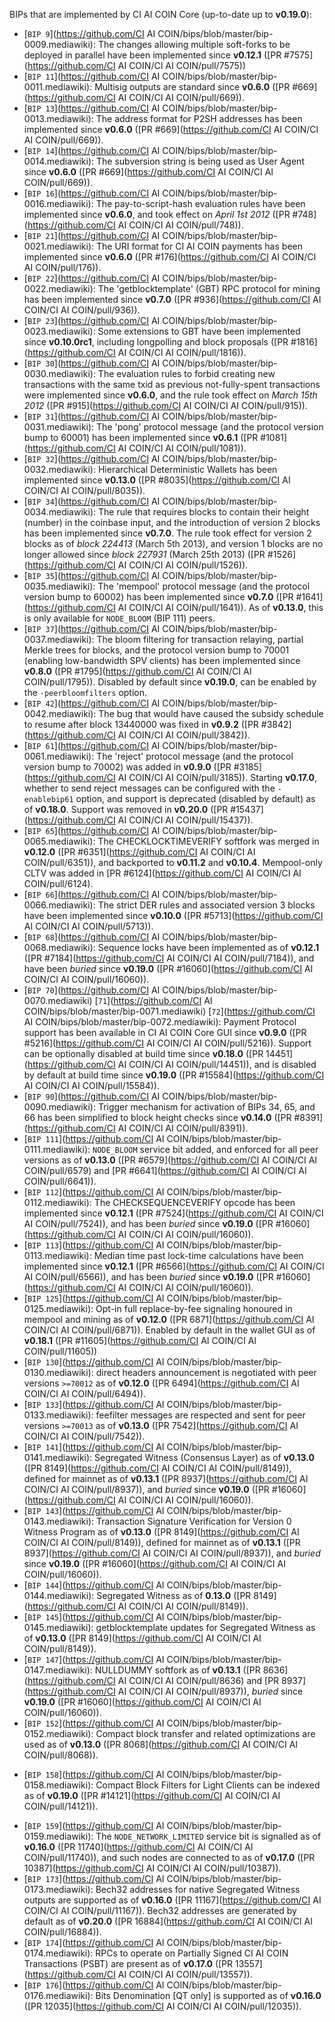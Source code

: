 BIPs that are implemented by CI AI COIN Core (up-to-date up to **v0.19.0**):

* [`BIP 9`](https://github.com/CI AI COIN/bips/blob/master/bip-0009.mediawiki): The changes allowing multiple soft-forks to be deployed in parallel have been implemented since **v0.12.1**  ([PR #7575](https://github.com/CI AI COIN/CI AI COIN/pull/7575))
* [`BIP 11`](https://github.com/CI AI COIN/bips/blob/master/bip-0011.mediawiki): Multisig outputs are standard since **v0.6.0** ([PR #669](https://github.com/CI AI COIN/CI AI COIN/pull/669)).
* [`BIP 13`](https://github.com/CI AI COIN/bips/blob/master/bip-0013.mediawiki): The address format for P2SH addresses has been implemented since **v0.6.0** ([PR #669](https://github.com/CI AI COIN/CI AI COIN/pull/669)).
* [`BIP 14`](https://github.com/CI AI COIN/bips/blob/master/bip-0014.mediawiki): The subversion string is being used as User Agent since **v0.6.0** ([PR #669](https://github.com/CI AI COIN/CI AI COIN/pull/669)).
* [`BIP 16`](https://github.com/CI AI COIN/bips/blob/master/bip-0016.mediawiki): The pay-to-script-hash evaluation rules have been implemented since **v0.6.0**, and took effect on *April 1st 2012* ([PR #748](https://github.com/CI AI COIN/CI AI COIN/pull/748)).
* [`BIP 21`](https://github.com/CI AI COIN/bips/blob/master/bip-0021.mediawiki): The URI format for CI AI COIN payments has been implemented since **v0.6.0** ([PR #176](https://github.com/CI AI COIN/CI AI COIN/pull/176)).
* [`BIP 22`](https://github.com/CI AI COIN/bips/blob/master/bip-0022.mediawiki): The 'getblocktemplate' (GBT) RPC protocol for mining has been implemented since **v0.7.0** ([PR #936](https://github.com/CI AI COIN/CI AI COIN/pull/936)).
* [`BIP 23`](https://github.com/CI AI COIN/bips/blob/master/bip-0023.mediawiki): Some extensions to GBT have been implemented since **v0.10.0rc1**, including longpolling and block proposals ([PR #1816](https://github.com/CI AI COIN/CI AI COIN/pull/1816)).
* [`BIP 30`](https://github.com/CI AI COIN/bips/blob/master/bip-0030.mediawiki): The evaluation rules to forbid creating new transactions with the same txid as previous not-fully-spent transactions were implemented since **v0.6.0**, and the rule took effect on *March 15th 2012* ([PR #915](https://github.com/CI AI COIN/CI AI COIN/pull/915)).
* [`BIP 31`](https://github.com/CI AI COIN/bips/blob/master/bip-0031.mediawiki): The 'pong' protocol message (and the protocol version bump to 60001) has been implemented since **v0.6.1** ([PR #1081](https://github.com/CI AI COIN/CI AI COIN/pull/1081)).
* [`BIP 32`](https://github.com/CI AI COIN/bips/blob/master/bip-0032.mediawiki): Hierarchical Deterministic Wallets has been implemented since **v0.13.0** ([PR #8035](https://github.com/CI AI COIN/CI AI COIN/pull/8035)).
* [`BIP 34`](https://github.com/CI AI COIN/bips/blob/master/bip-0034.mediawiki): The rule that requires blocks to contain their height (number) in the coinbase input, and the introduction of version 2 blocks has been implemented since **v0.7.0**. The rule took effect for version 2 blocks as of *block 224413* (March 5th 2013), and version 1 blocks are no longer allowed since *block 227931* (March 25th 2013) ([PR #1526](https://github.com/CI AI COIN/CI AI COIN/pull/1526)).
* [`BIP 35`](https://github.com/CI AI COIN/bips/blob/master/bip-0035.mediawiki): The 'mempool' protocol message (and the protocol version bump to 60002) has been implemented since **v0.7.0** ([PR #1641](https://github.com/CI AI COIN/CI AI COIN/pull/1641)). As of **v0.13.0**, this is only available for `NODE_BLOOM` (BIP 111) peers.
* [`BIP 37`](https://github.com/CI AI COIN/bips/blob/master/bip-0037.mediawiki): The bloom filtering for transaction relaying, partial Merkle trees for blocks, and the protocol version bump to 70001 (enabling low-bandwidth SPV clients) has been implemented since **v0.8.0** ([PR #1795](https://github.com/CI AI COIN/CI AI COIN/pull/1795)). Disabled by default since **v0.19.0**, can be enabled by the `-peerbloomfilters` option.
* [`BIP 42`](https://github.com/CI AI COIN/bips/blob/master/bip-0042.mediawiki): The bug that would have caused the subsidy schedule to resume after block 13440000 was fixed in **v0.9.2** ([PR #3842](https://github.com/CI AI COIN/CI AI COIN/pull/3842)).
* [`BIP 61`](https://github.com/CI AI COIN/bips/blob/master/bip-0061.mediawiki): The 'reject' protocol message (and the protocol version bump to 70002) was added in **v0.9.0** ([PR #3185](https://github.com/CI AI COIN/CI AI COIN/pull/3185)). Starting **v0.17.0**, whether to send reject messages can be configured with the `-enablebip61` option, and support is deprecated (disabled by default) as of **v0.18.0**. Support was removed in **v0.20.0** ([PR #15437](https://github.com/CI AI COIN/CI AI COIN/pull/15437)).
* [`BIP 65`](https://github.com/CI AI COIN/bips/blob/master/bip-0065.mediawiki): The CHECKLOCKTIMEVERIFY softfork was merged in **v0.12.0** ([PR #6351](https://github.com/CI AI COIN/CI AI COIN/pull/6351)), and backported to **v0.11.2** and **v0.10.4**. Mempool-only CLTV was added in [PR #6124](https://github.com/CI AI COIN/CI AI COIN/pull/6124).
* [`BIP 66`](https://github.com/CI AI COIN/bips/blob/master/bip-0066.mediawiki): The strict DER rules and associated version 3 blocks have been implemented since **v0.10.0** ([PR #5713](https://github.com/CI AI COIN/CI AI COIN/pull/5713)).
* [`BIP 68`](https://github.com/CI AI COIN/bips/blob/master/bip-0068.mediawiki): Sequence locks have been implemented as of **v0.12.1**  ([PR #7184](https://github.com/CI AI COIN/CI AI COIN/pull/7184)), and have been *buried* since **v0.19.0** ([PR #16060](https://github.com/CI AI COIN/CI AI COIN/pull/16060)).
* [`BIP 70`](https://github.com/CI AI COIN/bips/blob/master/bip-0070.mediawiki) [`71`](https://github.com/CI AI COIN/bips/blob/master/bip-0071.mediawiki) [`72`](https://github.com/CI AI COIN/bips/blob/master/bip-0072.mediawiki): Payment Protocol support has been available in CI AI COIN Core GUI since **v0.9.0** ([PR #5216](https://github.com/CI AI COIN/CI AI COIN/pull/5216)). Support can be optionally disabled at build time since **v0.18.0** ([PR 14451](https://github.com/CI AI COIN/CI AI COIN/pull/14451)), and is disabled by default at build time since **v0.19.0** ([PR #15584](https://github.com/CI AI COIN/CI AI COIN/pull/15584)).
* [`BIP 90`](https://github.com/CI AI COIN/bips/blob/master/bip-0090.mediawiki): Trigger mechanism for activation of BIPs 34, 65, and 66 has been simplified to block height checks since **v0.14.0** ([PR #8391](https://github.com/CI AI COIN/CI AI COIN/pull/8391)).
* [`BIP 111`](https://github.com/CI AI COIN/bips/blob/master/bip-0111.mediawiki): `NODE_BLOOM` service bit added, and enforced for all peer versions as of **v0.13.0** ([PR #6579](https://github.com/CI AI COIN/CI AI COIN/pull/6579) and [PR #6641](https://github.com/CI AI COIN/CI AI COIN/pull/6641)).
* [`BIP 112`](https://github.com/CI AI COIN/bips/blob/master/bip-0112.mediawiki): The CHECKSEQUENCEVERIFY opcode has been implemented since **v0.12.1** ([PR #7524](https://github.com/CI AI COIN/CI AI COIN/pull/7524)), and has been *buried* since **v0.19.0** ([PR #16060](https://github.com/CI AI COIN/CI AI COIN/pull/16060)).
* [`BIP 113`](https://github.com/CI AI COIN/bips/blob/master/bip-0113.mediawiki): Median time past lock-time calculations have been implemented since **v0.12.1** ([PR #6566](https://github.com/CI AI COIN/CI AI COIN/pull/6566)), and has been *buried* since **v0.19.0** ([PR #16060](https://github.com/CI AI COIN/CI AI COIN/pull/16060)).
* [`BIP 125`](https://github.com/CI AI COIN/bips/blob/master/bip-0125.mediawiki): Opt-in full replace-by-fee signaling honoured in mempool and mining as of **v0.12.0** ([PR 6871](https://github.com/CI AI COIN/CI AI COIN/pull/6871)). Enabled by default in the wallet GUI as of **v0.18.1** ([PR #11605](https://github.com/CI AI COIN/CI AI COIN/pull/11605))
* [`BIP 130`](https://github.com/CI AI COIN/bips/blob/master/bip-0130.mediawiki): direct headers announcement is negotiated with peer versions `>=70012` as of **v0.12.0** ([PR 6494](https://github.com/CI AI COIN/CI AI COIN/pull/6494)).
* [`BIP 133`](https://github.com/CI AI COIN/bips/blob/master/bip-0133.mediawiki): feefilter messages are respected and sent for peer versions `>=70013` as of **v0.13.0** ([PR 7542](https://github.com/CI AI COIN/CI AI COIN/pull/7542)).
* [`BIP 141`](https://github.com/CI AI COIN/bips/blob/master/bip-0141.mediawiki): Segregated Witness (Consensus Layer) as of **v0.13.0** ([PR 8149](https://github.com/CI AI COIN/CI AI COIN/pull/8149)), defined for mainnet as of **v0.13.1** ([PR 8937](https://github.com/CI AI COIN/CI AI COIN/pull/8937)), and *buried* since **v0.19.0** ([PR #16060](https://github.com/CI AI COIN/CI AI COIN/pull/16060)).
* [`BIP 143`](https://github.com/CI AI COIN/bips/blob/master/bip-0143.mediawiki): Transaction Signature Verification for Version 0 Witness Program as of **v0.13.0** ([PR 8149](https://github.com/CI AI COIN/CI AI COIN/pull/8149)), defined for mainnet as of **v0.13.1** ([PR 8937](https://github.com/CI AI COIN/CI AI COIN/pull/8937)), and *buried* since **v0.19.0** ([PR #16060](https://github.com/CI AI COIN/CI AI COIN/pull/16060)).
* [`BIP 144`](https://github.com/CI AI COIN/bips/blob/master/bip-0144.mediawiki): Segregated Witness as of **0.13.0** ([PR 8149](https://github.com/CI AI COIN/CI AI COIN/pull/8149)).
* [`BIP 145`](https://github.com/CI AI COIN/bips/blob/master/bip-0145.mediawiki): getblocktemplate updates for Segregated Witness as of **v0.13.0** ([PR 8149](https://github.com/CI AI COIN/CI AI COIN/pull/8149)).
* [`BIP 147`](https://github.com/CI AI COIN/bips/blob/master/bip-0147.mediawiki): NULLDUMMY softfork as of **v0.13.1** ([PR 8636](https://github.com/CI AI COIN/CI AI COIN/pull/8636) and [PR 8937](https://github.com/CI AI COIN/CI AI COIN/pull/8937)), *buried* since **v0.19.0** ([PR #16060](https://github.com/CI AI COIN/CI AI COIN/pull/16060)).
* [`BIP 152`](https://github.com/CI AI COIN/bips/blob/master/bip-0152.mediawiki): Compact block transfer and related optimizations are used as of **v0.13.0** ([PR 8068](https://github.com/CI AI COIN/CI AI COIN/pull/8068)).
- [`BIP 158`](https://github.com/CI AI COIN/bips/blob/master/bip-0158.mediawiki): Compact Block Filters for Light Clients can be indexed as of **v0.19.0** ([PR #14121](https://github.com/CI AI COIN/CI AI COIN/pull/14121)).
* [`BIP 159`](https://github.com/CI AI COIN/bips/blob/master/bip-0159.mediawiki): The `NODE_NETWORK_LIMITED` service bit is signalled as of **v0.16.0** ([PR 11740](https://github.com/CI AI COIN/CI AI COIN/pull/11740)), and such nodes are connected to as of **v0.17.0** ([PR 10387](https://github.com/CI AI COIN/CI AI COIN/pull/10387)).
* [`BIP 173`](https://github.com/CI AI COIN/bips/blob/master/bip-0173.mediawiki): Bech32 addresses for native Segregated Witness outputs are supported as of **v0.16.0** ([PR 11167](https://github.com/CI AI COIN/CI AI COIN/pull/11167)). Bech32 addresses are generated by default as of **v0.20.0** ([PR 16884](https://github.com/CI AI COIN/CI AI COIN/pull/16884)).
* [`BIP 174`](https://github.com/CI AI COIN/bips/blob/master/bip-0174.mediawiki): RPCs to operate on Partially Signed CI AI COIN Transactions (PSBT) are present as of **v0.17.0** ([PR 13557](https://github.com/CI AI COIN/CI AI COIN/pull/13557)).
* [`BIP 176`](https://github.com/CI AI COIN/bips/blob/master/bip-0176.mediawiki): Bits Denomination [QT only] is supported as of **v0.16.0** ([PR 12035](https://github.com/CI AI COIN/CI AI COIN/pull/12035)).
